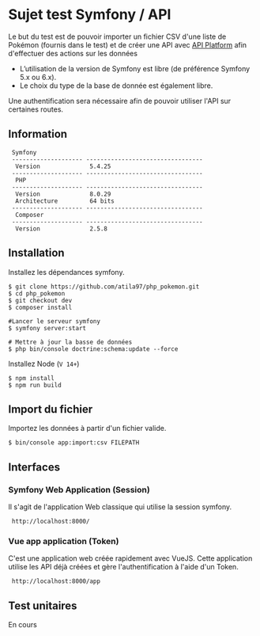 # Sujet test Symfony / API

Le but du test est de pouvoir importer un fichier CSV d'une liste de Pokémon (fournis dans le test) et de créer une API avec [API Platform](https://api-platform.com/) afin d'effectuer des actions sur les données
* L’utilisation de la version de Symfony est libre (de préférence Symfony 5.x ou 6.x).
* Le choix du type de la base de donnée est également libre.

Une authentification sera nécessaire afin de pouvoir utiliser l'API sur certaines routes.


## Information 
```
 Symfony                                               
 -------------------- --------------------------------- 
  Version              5.4.25                                     
 -------------------- --------------------------------- 
  PHP                                                   
 -------------------- --------------------------------- 
  Version              8.0.29                           
  Architecture         64 bits                                       
 -------------------- --------------------------------- 
  Composer                                                   
 -------------------- --------------------------------- 
  Version              2.5.8                           
```

## Installation
Installez les dépendances symfony.

```
$ git clone https://github.com/atila97/php_pokemon.git
$ cd php_pokemon
$ git checkout dev
$ composer install

#Lancer le serveur symfony
$ symfony server:start

# Mettre à jour la basse de données
$ php bin/console doctrine:schema:update --force
```

Installez Node (`V 14+`)

```
$ npm install
$ npm run build
```

## Import du fichier
Importez les données à partir d'un fichier valide.

``$ bin/console app:import:csv FILEPATH``

## Interfaces
### Symfony Web Application (Session)
Il s'agit de l'application Web classique qui utilise la session symfony.

`` http://localhost:8000/``


### Vue app application (Token)
C'est une application web créée rapidement avec VueJS. Cette application utilise les API déjà créées et gère l'authentification à l'aide d'un Token.

`` http://localhost:8000/app``


## Test unitaires
En cours